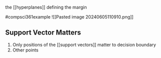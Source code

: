 the [[hyperplanes]] defining the margin

#compsci361example ![[Pasted image 20240605110910.png]]

## Support Vector Matters
1. Only positions of the [[support vectors]] matter to decision boundary
2. Other points 